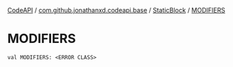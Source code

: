 [CodeAPI](../../index.md) / [com.github.jonathanxd.codeapi.base](../index.md) / [StaticBlock](index.md) / [MODIFIERS](.)

# MODIFIERS

`val MODIFIERS: <ERROR CLASS>`